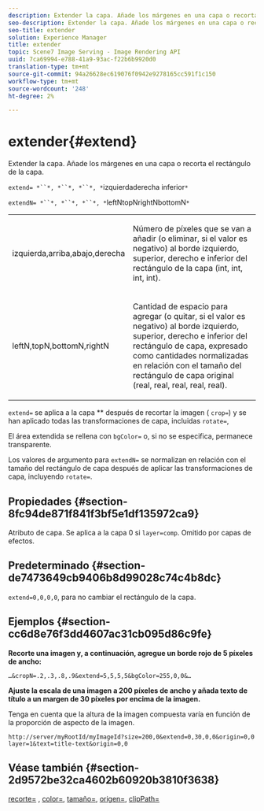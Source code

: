 ```yaml
---
description: Extender la capa. Añade los márgenes en una capa o recorta el rectángulo de la capa.
seo-description: Extender la capa. Añade los márgenes en una capa o recorta el rectángulo de la capa.
seo-title: extender
solution: Experience Manager
title: extender
topic: Scene7 Image Serving - Image Rendering API
uuid: 7ca69994-e788-41a9-93ac-f22b6b9920d0
translation-type: tm+mt
source-git-commit: 94a26628ec619076f0942e9278165cc591f1c150
workflow-type: tm+mt
source-wordcount: '248'
ht-degree: 2%

---
```



# extender{#extend}

Extender la capa. Añade los márgenes en una capa o recorta el rectángulo de la capa.

`extend= *``*, *``*, *``*, *`izquierdaderecha inferior`*`

`extendN= *``*, *``*, *``*, *`leftNtopNrightNbottomN`*`

<table id="simpletable_1DCCD469712B423C8154630127DC5F54"> 
 <tr class="strow"> 
  <td class="stentry"> <p><span class="codeph"> <span class="varname"> izquierda,arriba,abajo,derecha</span></span> </p></td> 
  <td class="stentry"> <p>Número de píxeles que se van a añadir (o eliminar, si el valor es negativo) al borde izquierdo, superior, derecho e inferior del rectángulo de la capa (int, int, int, int). </p></td> 
 </tr> 
 <tr class="strow"> 
  <td class="stentry"> <p><span class="codeph"> <span class="varname"> leftN,topN,bottomN,rightN</span></span> </p></td> 
  <td class="stentry"> <p>Cantidad de espacio para agregar (o quitar, si el valor es negativo) al borde izquierdo, superior, derecho e inferior del rectángulo de capa, expresado como cantidades normalizadas en relación con el tamaño del rectángulo de capa original (real, real, real, real, real). </p></td> 
 </tr> 
</table>

`extend=` se aplica a la capa  ** después de recortar la imagen (  `crop=`) y se han aplicado todas las transformaciones de capa, incluidas  `rotate=`,

El área extendida se rellena con `bgColor=` o, si no se especifica, permanece transparente.

Los valores de argumento para `extendN=` se normalizan en relación con el tamaño del rectángulo de capa después de aplicar las transformaciones de capa, incluyendo `rotate=`.

## Propiedades {#section-8fc94de871f841f3bf5e1df135972ca9}

Atributo de capa. Se aplica a la capa 0 si `layer=comp`. Omitido por capas de efectos.

## Predeterminado {#section-de7473649cb9406b8d99028c74c4b8dc}

`extend=0,0,0,0`, para no cambiar el rectángulo de la capa.

## Ejemplos {#section-cc6d8e76f3dd4607ac31cb095d86c9fe}

**Recorte una imagen y, a continuación, agregue un borde rojo de 5 píxeles de ancho:**

`…&cropN=.2,.3,.8,.9&extend=5,5,5,5&bgColor=255,0,0&…`

**Ajuste la escala de una imagen a 200 píxeles de ancho y añada texto de título a un margen de 30 píxeles por encima de la imagen.**

Tenga en cuenta que la altura de la imagen compuesta varía en función de la proporción de aspecto de la imagen.

`http://server/myRootId/myImageId?size=200,0&extend=0,30,0,0&origin=0,0 layer=1&text=title-text&origin=0,0`

## Véase también {#section-2d9572be32ca4602b60920b3810f3638}

[recorte=](../../../../../is-api/http-ref/image-serving-api-ref/c-http-protocol-reference/c-command-reference/r-crop.md#reference-6fd0f6399966446ab4425ce050572eab) ,  [color=](/help/aem-is-ir-api/is-api/http-ref/image-serving-api-ref/c-http-protocol-reference/c-data-types/r-is-http-color.md),  [tamaño=](../../../../../is-api/http-ref/image-serving-api-ref/c-http-protocol-reference/c-data-types/r-size.md#reference-04d383f32c7b4003bed9978cb854747b),  [origen=](../../../../../is-api/http-ref/image-serving-api-ref/c-http-protocol-reference/c-command-reference/r-origin.md#reference-e11c7ac06e2240cc884c3fec98f05138),  [clipPath=](../../../../../is-api/http-ref/image-serving-api-ref/c-http-protocol-reference/c-command-reference/r-clippath.md#reference-8139b1b52dc54749b51b109521ddf83d)
